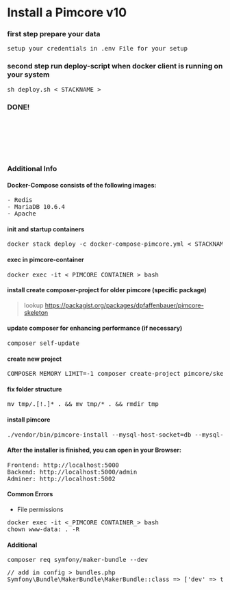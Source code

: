 # Install a Pimcore v10

### first step prepare your data
<pre>
setup your credentials in .env File for your setup
</pre>
### second step run deploy-script when docker client is running on your system
<pre>
sh deploy.sh <_STACKNAME_>
</pre>

### DONE!

<br />
<br />
<br />
<br />
<br />

### Additional Info
#### Docker-Compose consists of the following images:
<pre>
- Redis
- MariaDB 10.6.4
- Apache
</pre>


#### init and startup containers
<pre>
docker stack deploy -c docker-compose-pimcore.yml <_STACKNAME_>
</pre>


#### exec in pimcore-container
<pre>
docker exec -it <_PIMCORE CONTAINER_> bash
</pre>


#### install create composer-project for older pimcore (specific package)
> lookup https://packagist.org/packages/dpfaffenbauer/pimcore-skeleton


#### update composer for enhancing performance (if necessary)
<pre>
composer self-update
</pre>


#### create new project
<pre>
COMPOSER_MEMORY_LIMIT=-1 composer create-project pimcore/skeleton tmp
</pre>


#### fix folder structure
<pre>
mv tmp/.[!.]* . && mv tmp/* . && rmdir tmp
</pre>


#### install pimcore
<pre>
./vendor/bin/pimcore-install --mysql-host-socket=db --mysql-username=pimcore --mysql-password=pimcore --mysql-database=pimcore
</pre>


#### After the installer is finished, you can open in your Browser:
<pre>
Frontend: http://localhost:5000
Backend: http://localhost:5000/admin
Adminer: http://localhost:5002
</pre>


#### Common Errors

- File permissions

<pre>
docker exec -it <_PIMCORE CONTAINER_> bash 
chown www-data: . -R 
</pre>


#### Additional

<pre>
composer req symfony/maker-bundle --dev
</pre>

<pre>
// add in config > bundles.php
Symfony\Bundle\MakerBundle\MakerBundle::class => ['dev' => true],
</pre> 